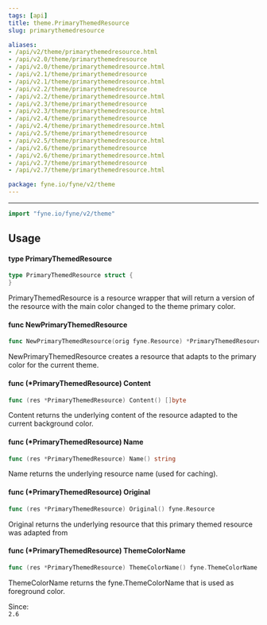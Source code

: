 ```yaml
---
tags: [api]
title: theme.PrimaryThemedResource
slug: primarythemedresource

aliases:
- /api/v2/theme/primarythemedresource.html
- /api/v2.0/theme/primarythemedresource
- /api/v2.0/theme/primarythemedresource.html
- /api/v2.1/theme/primarythemedresource
- /api/v2.1/theme/primarythemedresource.html
- /api/v2.2/theme/primarythemedresource
- /api/v2.2/theme/primarythemedresource.html
- /api/v2.3/theme/primarythemedresource
- /api/v2.3/theme/primarythemedresource.html
- /api/v2.4/theme/primarythemedresource
- /api/v2.4/theme/primarythemedresource.html
- /api/v2.5/theme/primarythemedresource
- /api/v2.5/theme/primarythemedresource.html
- /api/v2.6/theme/primarythemedresource
- /api/v2.6/theme/primarythemedresource.html
- /api/v2.7/theme/primarythemedresource
- /api/v2.7/theme/primarythemedresource.html

package: fyne.io/fyne/v2/theme
---
```



---
```go
import "fyne.io/fyne/v2/theme"
```

## Usage

#### type PrimaryThemedResource

```go
type PrimaryThemedResource struct {
}
```

PrimaryThemedResource is a resource wrapper that will return a version of the resource with the main color changed to the theme primary color.

#### func  NewPrimaryThemedResource

```go
func NewPrimaryThemedResource(orig fyne.Resource) *PrimaryThemedResource
```
NewPrimaryThemedResource creates a resource that adapts to the primary color for the current theme.

#### func (*PrimaryThemedResource) Content

```go
func (res *PrimaryThemedResource) Content() []byte
```
Content returns the underlying content of the resource adapted to the current background color.

#### func (*PrimaryThemedResource) Name

```go
func (res *PrimaryThemedResource) Name() string
```
Name returns the underlying resource name (used for caching).

#### func (*PrimaryThemedResource) Original

```go
func (res *PrimaryThemedResource) Original() fyne.Resource
```
Original returns the underlying resource that this primary themed resource was adapted from

#### func (*PrimaryThemedResource) ThemeColorName

```go
func (res *PrimaryThemedResource) ThemeColorName() fyne.ThemeColorName
```
ThemeColorName returns the fyne.ThemeColorName that is used as foreground color.


<div class="since">Since: <code>
2.6</code></div>
